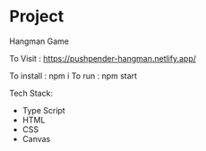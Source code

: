 # Project
Hangman Game

To Visit : https://pushpender-hangman.netlify.app/

To install : npm i
To run : npm start

Tech Stack: 
  - Type Script
  - HTML
  - CSS
  - Canvas 
